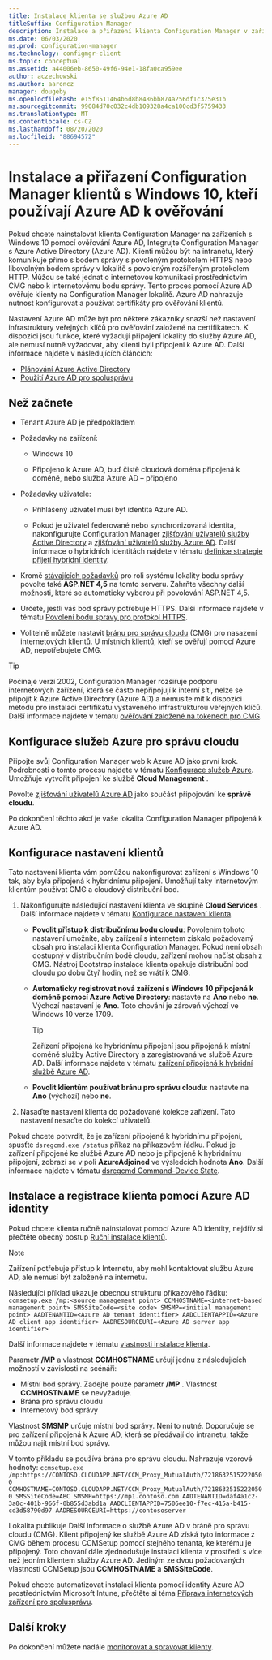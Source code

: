 ```yaml
---
title: Instalace klienta se službou Azure AD
titleSuffix: Configuration Manager
description: Instalace a přiřazení klienta Configuration Manager v zařízeních s Windows 10 pomocí Azure Active Directory pro ověřování
ms.date: 06/03/2020
ms.prod: configuration-manager
ms.technology: configmgr-client
ms.topic: conceptual
ms.assetid: a44006eb-8650-49f6-94e1-18fa0ca959ee
author: aczechowski
ms.author: aaroncz
manager: dougeby
ms.openlocfilehash: e15f8511464b6d8b8486bb874a256df1c375e31b
ms.sourcegitcommit: 99084d70c032c4db109328a4ca100cd3f5759433
ms.translationtype: MT
ms.contentlocale: cs-CZ
ms.lasthandoff: 08/20/2020
ms.locfileid: "88694572"
---
```

# <a name="install-and-assign-configuration-manager-windows-10-clients-using-azure-ad-for-authentication"></a>Instalace a přiřazení Configuration Manager klientů s Windows 10, kteří používají Azure AD k ověřování

Pokud chcete nainstalovat klienta Configuration Manager na zařízeních s Windows 10 pomocí ověřování Azure AD, Integrujte Configuration Manager s Azure Active Directory (Azure AD). Klienti můžou být na intranetu, který komunikuje přímo s bodem správy s povoleným protokolem HTTPS nebo libovolným bodem správy v lokalitě s povoleným rozšířeným protokolem HTTP. Můžou se také jednat o internetovou komunikaci prostřednictvím CMG nebo k internetovému bodu správy. Tento proces pomocí Azure AD ověřuje klienty na Configuration Manager lokalitě. Azure AD nahrazuje nutnost konfigurovat a používat certifikáty pro ověřování klientů.

Nastavení Azure AD může být pro některé zákazníky snazší než nastavení infrastruktury veřejných klíčů pro ověřování založené na certifikátech. K dispozici jsou funkce, které vyžadují připojení lokality do služby Azure AD, ale nemusí nutně vyžadovat, aby klienti byli připojeni k Azure AD.<!-- SCCMDocs issue 1259 --> Další informace najdete v následujících článcích:

- [Plánování Azure Active Directory](../../plan-design/security/plan-for-security.md#bkmk_planazuread)
- [Použití Azure AD pro spolusprávu](../../../comanage/quickstart-hybrid-aad.md)

## <a name="before-you-begin"></a>Než začnete

- Tenant Azure AD je předpokladem  

- Požadavky na zařízení:  

  - Windows 10  

  - Připojeno k Azure AD, buď čistě cloudová doména připojená k doméně, nebo služba Azure AD – připojeno  

- Požadavky uživatele:  

  - Přihlášený uživatel musí být identita Azure AD.

  - Pokud je uživatel federované nebo synchronizovaná identita, nakonfigurujte Configuration Manager [zjišťování uživatelů služby Active Directory](../../servers/deploy/configure/about-discovery-methods.md#bkmk_aboutUser) a [zjišťování uživatelů služby Azure AD](../../servers/deploy/configure/about-discovery-methods.md#azureaddisc). Další informace o hybridních identitách najdete v tématu [definice strategie přijetí hybridní identity](/azure/active-directory/hybrid/plan-hybrid-identity-design-considerations-identity-adoption-strategy).<!--497750-->

- Kromě [stávajících požadavků](../../plan-design/configs/site-and-site-system-prerequisites.md#bkmk_2012MPpreq) pro roli systému lokality bodu správy povolte také **ASP.NET 4,5** na tomto serveru. Zahrňte všechny další možnosti, které se automaticky vyberou při povolování ASP.NET 4,5.  

- Určete, jestli váš bod správy potřebuje HTTPS. Další informace najdete v tématu [Povolení bodu správy pro protokol HTTPS](../manage/cmg/certificates-for-cloud-management-gateway.md#bkmk_mphttps).  

- Volitelně můžete nastavit [bránu pro správu cloudu](../manage/cmg/plan-cloud-management-gateway.md) (CMG) pro nasazení internetových klientů. U místních klientů, kteří se ověřují pomocí Azure AD, nepotřebujete CMG.  

> [!TIP]
> Počínaje verzí 2002,<!--5686290--> Configuration Manager rozšiřuje podporu internetových zařízení, která se často nepřipojují k interní síti, nelze se připojit k Azure Active Directory (Azure AD) a nemusíte mít k dispozici metodu pro instalaci certifikátu vystaveného infrastrukturou veřejných klíčů. Další informace najdete v tématu [ověřování založené na tokenech pro CMG](deploy-clients-cmg-token.md).

## <a name="configure-azure-services-for-cloud-management"></a>Konfigurace služeb Azure pro správu cloudu

Připojte svůj Configuration Manager web k Azure AD jako první krok. Podrobnosti o tomto procesu najdete v tématu [Konfigurace služeb Azure](../../servers/deploy/configure/azure-services-wizard.md). Umožňuje vytvořit připojení ke službě **Cloud Management** .

Povolte [zjišťování uživatelů Azure AD](../../servers/deploy/configure/configure-discovery-methods.md#azureaadisc) jako součást připojování ke **správě cloudu**.

Po dokončení těchto akcí je vaše lokalita Configuration Manager připojená k Azure AD.

## <a name="configure-client-settings"></a>Konfigurace nastavení klientů

Tato nastavení klienta vám pomůžou nakonfigurovat zařízení s Windows 10 tak, aby byla připojená k hybridnímu připojení. Umožňují taky internetovým klientům používat CMG a cloudový distribuční bod.

1. Nakonfigurujte následující nastavení klienta ve skupině **Cloud Services** . Další informace najdete v tématu [Konfigurace nastavení klienta](configure-client-settings.md).

    - **Povolit přístup k distribučnímu bodu cloudu**: Povolením tohoto nastavení umožníte, aby zařízení s internetem získalo požadovaný obsah pro instalaci klienta Configuration Manager. Pokud není obsah dostupný v distribučním bodě cloudu, zařízení mohou načíst obsah z CMG. Nástroj Bootstrap instalace klienta opakuje distribuční bod cloudu po dobu čtyř hodin, než se vrátí k CMG.<!--495533-->  

    - **Automaticky registrovat nová zařízení s Windows 10 připojená k doméně pomocí Azure Active Directory**: nastavte na **Ano** nebo **ne**. Výchozí nastavení je **Ano**. Toto chování je zároveň výchozí ve Windows 10 verze 1709.

        > [!TIP]
        > Zařízení připojená ke hybridnímu připojení jsou připojená k místní doméně služby Active Directory a zaregistrovaná ve službě Azure AD. Další informace najdete v tématu [zařízení připojená k hybridní službě Azure AD](/azure/active-directory/devices/concept-azure-ad-join-hybrid).<!-- MEMDocs#325 -->

    - **Povolit klientům používat bránu pro správu cloudu**: nastavte na **Ano** (výchozí) nebo **ne**.  

2. Nasaďte nastavení klienta do požadované kolekce zařízení. Tato nastavení nesaďte do kolekcí uživatelů.

Pokud chcete potvrdit, že je zařízení připojené k hybridnímu připojení, spusťte `dsregcmd.exe /status` příkaz na příkazovém řádku. Pokud je zařízení připojené ke službě Azure AD nebo je připojené k hybridnímu připojení, zobrazí se v poli **AzureAdjoined** ve výsledcích hodnota **Ano**. Další informace najdete v tématu [dsregcmd Command-Device State](/azure/active-directory/devices/troubleshoot-device-dsregcmd).

## <a name="install-and-register-the-client-using-azure-ad-identity"></a>Instalace a registrace klienta pomocí Azure AD identity

Pokud chcete klienta ručně nainstalovat pomocí Azure AD identity, nejdřív si přečtěte obecný postup [Ruční instalace klientů](deploy-clients-to-windows-computers.md#BKMK_Manual).

> [!Note]  
> Zařízení potřebuje přístup k Internetu, aby mohl kontaktovat službu Azure AD, ale nemusí být založené na internetu.

Následující příklad ukazuje obecnou strukturu příkazového řádku: `ccmsetup.exe /mp:<source management point> CCMHOSTNAME=<internet-based management point> SMSSiteCode=<site code> SMSMP=<initial management point> AADTENANTID=<Azure AD tenant identifier> AADCLIENTAPPID=<Azure AD client app identifier> AADRESOURCEURI=<Azure AD server app identifier>`

Další informace najdete v tématu [vlastnosti instalace klienta](about-client-installation-properties.md).

Parametr **/MP** a vlastnost **CCMHOSTNAME** určují jednu z následujících možností v závislosti na scénáři:

- Místní bod správy. Zadejte pouze parametr **/MP** . Vlastnost **CCMHOSTNAME** se nevyžaduje.
- Brána pro správu cloudu
- Internetový bod správy

Vlastnost **SMSMP** určuje místní bod správy. Není to nutné. Doporučuje se pro zařízení připojená k Azure AD, která se předávají do intranetu, takže můžou najít místní bod správy.

V tomto příkladu se používá brána pro správu cloudu. Nahrazuje vzorové hodnoty: `ccmsetup.exe /mp:https://CONTOSO.CLOUDAPP.NET/CCM_Proxy_MutualAuth/72186325152220500 CCMHOSTNAME=CONTOSO.CLOUDAPP.NET/CCM_Proxy_MutualAuth/72186325152220500 SMSSiteCode=ABC SMSMP=https://mp1.contoso.com AADTENANTID=daf4a1c2-3a0c-401b-966f-0b855d3abd1a AADCLIENTAPPID=7506ee10-f7ec-415a-b415-cd3d58790d97 AADRESOURCEURI=https://contososerver`

Lokalita publikuje Další informace o službě Azure AD v bráně pro správu cloudu (CMG). Klient připojený ke službě Azure AD získá tyto informace z CMG během procesu CCMSetup pomocí stejného tenanta, ke kterému je připojený. Toto chování dále zjednodušuje instalaci klienta v prostředí s více než jedním klientem služby Azure AD. Jediným ze dvou požadovaných vlastností CCMSetup jsou **CCMHOSTNAME** a **SMSSiteCode**.<!--3607731-->

Pokud chcete automatizovat instalaci klienta pomocí identity Azure AD prostřednictvím Microsoft Intune, přečtěte si téma [Příprava internetových zařízení pro spolusprávu](../../../comanage/how-to-prepare-Win10.md#install-the-configuration-manager-client).

## <a name="next-steps"></a>Další kroky

Po dokončení můžete nadále [monitorovat a spravovat klienty](../manage/monitor-clients.md).